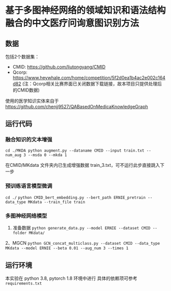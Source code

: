 # 基于多图神经网络的领域知识和语法结构融合的中文医疗问询意图识别方法

## 数据
包括2个数据集：
- CMID: https://github.com/liutongyang/CMID
- Qcorp: https://www.heywhale.com/home/competition/5f2d0ea1b4ac2e002c164d82
(注：Qcorp相关比赛界面已关闭数据下载链接，故本项目只提供处理后的CMID数据)

使用的医学知识实体来自于 https://github.com/chenjj9527/QABasedOnMedicaKnowledgeGraph


## 运行代码

### 融合知识的文本增强

`cd ./MKDA
python augment.py --dataname CMID --input train.txt --num_aug 3 --msda 0 --mkda 1`

在CMID/MKdata 文件夹内已生成增强数据 train_3.txt，可不运行此步直接跳入下一步

### 预训练语言模型微调
`cd ./`
`python CMID_bert_embedding.py --bert_path ERNIE_pretrain --data_type MKdata --train_file train`


### 多图神经网络模型

1. 准备数据
`python generate_data.py --model ERNIE --dataset CMID --folder MKdata/`


2、MGCN
`python GCN_concat_multiclass.py --dataset CMID --data_type MKdata --model ERNIE --beta 0.01 --aug_num 3 --times 1`


## 运行环境
本实验在 python 3.8, pytorch 1.8 环境中进行
具体的依赖项可参考 `requirements.txt`



